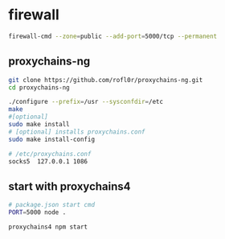 # firewall

```sh
firewall-cmd --zone=public --add-port=5000/tcp --permanent
```

## proxychains-ng

```sh
git clone https://github.com/rofl0r/proxychains-ng.git
cd proxychains-ng

./configure --prefix=/usr --sysconfdir=/etc
make
#[optional]
sudo make install
# [optional] installs proxychains.conf
sudo make install-config

# /etc/proxychains.conf
socks5  127.0.0.1 1086
```

## start with proxychains4

```sh
# package.json start cmd
PORT=5000 node .

proxychains4 npm start
```

